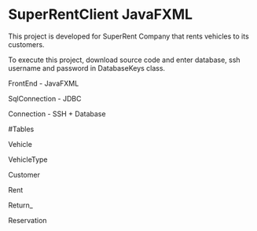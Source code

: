 # SuperRentClient JavaFXML

This project is developed for SuperRent Company that rents vehicles to its customers.

To execute this project, download source code and enter database, ssh username and password in 
DatabaseKeys class.

FrontEnd - JavaFXML

SqlConnection - JDBC

Connection - SSH + Database

#Tables

Vehicle

VehicleType

Customer

Rent

Return_

Reservation
